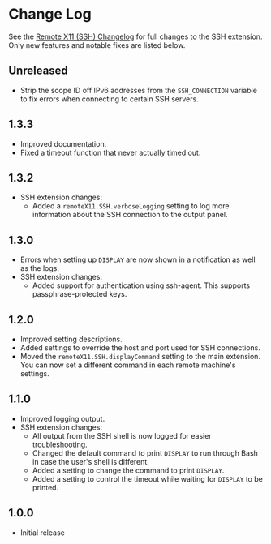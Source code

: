 # Change Log

See the [Remote X11 (SSH) Changelog](https://github.com/ChaosinaCan/vscode-remote-x11/blob/master/ssh/CHANGELOG.md#change-log)
for full changes to the SSH extension. Only new features and notable fixes are listed below.

## Unreleased

- Strip the scope ID off IPv6 addresses from the `SSH_CONNECTION` variable to fix
	errors when connecting to certain SSH servers.

## 1.3.3

- Improved documentation.
- Fixed a timeout function that never actually timed out.

## 1.3.2

- SSH extension changes:
	- Added a `remoteX11.SSH.verboseLogging` setting to log more information about the SSH connection to the output panel.

## 1.3.0

- Errors when setting up `DISPLAY` are now shown in a notification as well as the logs.
- SSH extension changes:
	- Added support for authentication using ssh-agent. This supports passphrase-protected keys.

## 1.2.0

- Improved setting descriptions.
- Added settings to override the host and port used for SSH connections.
- Moved the `remoteX11.SSH.displayCommand` setting to the main extension.
	You can now set a different command in each remote machine's settings.

## 1.1.0

- Improved logging output.
- SSH extension changes:
	- All output from the SSH shell is now logged for easier troubleshooting.
	- Changed the default command to print `DISPLAY` to run through Bash in case the user's shell is different.
	- Added a setting to change the command to print `DISPLAY`.
	- Added a setting to control the timeout while waiting for `DISPLAY` to be printed.

## 1.0.0

- Initial release